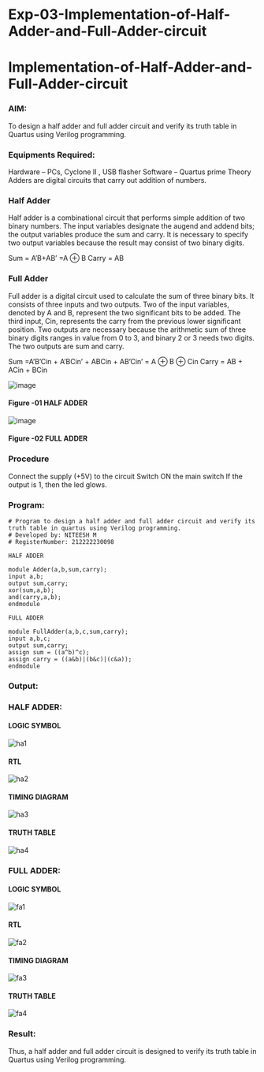 # Exp-03-Implementation-of-Half-Adder-and-Full-Adder-circuit

# Implementation-of-Half-Adder-and-Full-Adder-circuit
### AIM:
To design a half adder and full adder circuit and verify its truth table in Quartus using Verilog programming.

### Equipments Required:
Hardware – PCs, Cyclone II , USB flasher
Software – Quartus prime
Theory
Adders are digital circuits that carry out addition of numbers.

### Half Adder
Half adder is a combinational circuit that performs simple addition of two binary numbers. The input variables designate the augend and addend bits; the output variables produce the sum and carry. It is necessary to specify two output variables because the result may consist of two binary digits.

Sum = A’B+AB’ =A ⊕ B Carry = AB

### Full Adder
Full adder is a digital circuit used to calculate the sum of three binary bits. It consists of three inputs and two outputs. Two of the input variables, denoted by A and B, represent the two significant bits to be added. The third input, Cin, represents the carry from the previous lower significant position. Two outputs are necessary because the arithmetic sum of three binary digits ranges in value from 0 to 3, and binary 2 or 3 needs two digits. The two outputs are sum and carry.

Sum =A’B’Cin + A’BCin’ + ABCin + AB’Cin’ = A ⊕ B ⊕ Cin Carry = AB + ACin + BCin

 ![image](de1.png)

#### Figure -01 HALF ADDER 


![image](de2.png)

#### Figure -02 FULL ADDER 

### Procedure

Connect the supply (+5V) to the circuit
Switch ON the main switch
If the output is 1, then the led glows.
### Program:
```
# Program to design a half adder and full adder circuit and verify its truth table in quartus using Verilog programming.
# Developed by: NITEESH M
# RegisterNumber: 212222230098
```
```
HALF ADDER

module Adder(a,b,sum,carry);
input a,b;
output sum,carry;
xor(sum,a,b);
and(carry,a,b);
endmodule 

```
``` 
FULL ADDER

module FullAdder(a,b,c,sum,carry);
input a,b,c;
output sum,carry;
assign sum = ((a^b)^c);
assign carry = ((a&b)|(b&c)|(c&a));
endmodule
```
### Output:
### HALF ADDER:

#### LOGIC SYMBOL
![ha1](de3.png)

#### RTL
![ha2](de4.png)

#### TIMING DIAGRAM
![ha3](de5.png)

#### TRUTH TABLE 
![ha4](de6.jpeg)

### FULL ADDER:
#### LOGIC SYMBOL
![fa1](de7.png)

#### RTL
![fa2](de8.png)

#### TIMING DIAGRAM
![fa3](de9.png)

#### TRUTH TABLE
![fa4](de10.jpeg)


### Result:
Thus, a half adder and full adder circuit is designed to verify its truth table in Quartus using Verilog programming.

